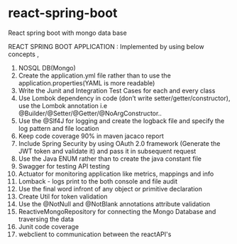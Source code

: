 # react-spring-boot
React spring boot with mongo data base

REACT SPRING BOOT APPLICATION :
 Implemented by using below concepts ,
 
 1. NOSQL DB(Mongo) 
 2. Create the application.yml file rather than to use the application.properties(YAML is more readable)
 3. Write the Junit and Integration Test Cases for each and every class
 4. Use Lombok dependency in code (don’t write setter/getter/constructor), use the Lombok annotation i.e @Builder/@Setter/@Getter/@NoArgConstructor..
 5. Use the @Slf4J for logging and create the logback file and specify the log pattern and file location
 6. Keep code coverage 90% in maven jacaco report
 7. Include Spring Security by using OAuth 2.0 framework (Generate the JWT token and validate it) and pass it in subsequent request
 8. Use the Java ENUM rather than to create the java constant file 
 9. Swagger for testing API testing 
 10. Actuator for monitoring application like metrics, mappings and info 
 11. Lomback - logs print to the both console and file audit 
 12. Use the final word infront of any object or primitive declaration
 13. Create Util for token validation
 14. Use the @NotNull and @NotBlank annotations attribute validation
 15. ReactiveMongoRepository for connecting the Mongo Database and traversing the data
 16. Junit code coverage 
 17. webclient to communication between the reactAPI's
